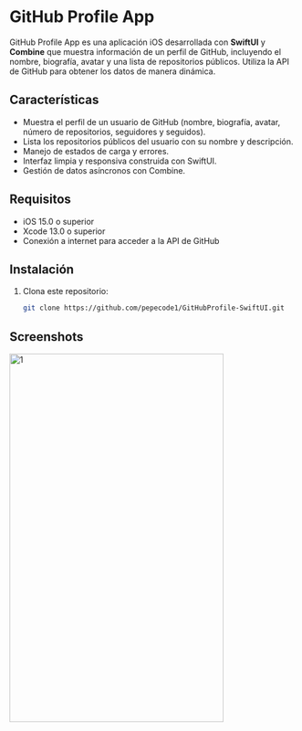 # GitHub Profile App

GitHub Profile App es una aplicación iOS desarrollada con **SwiftUI** y **Combine** que muestra información de un perfil de GitHub, incluyendo el nombre, biografía, avatar y una lista de repositorios públicos. Utiliza la API de GitHub para obtener los datos de manera dinámica.

## Características

- Muestra el perfil de un usuario de GitHub (nombre, biografía, avatar, número de repositorios, seguidores y seguidos).
- Lista los repositorios públicos del usuario con su nombre y descripción.
- Manejo de estados de carga y errores.
- Interfaz limpia y responsiva construida con SwiftUI.
- Gestión de datos asíncronos con Combine.

## Requisitos

- iOS 15.0 o superior
- Xcode 13.0 o superior
- Conexión a internet para acceder a la API de GitHub

## Instalación

1. Clona este repositorio:
   ```bash
   git clone https://github.com/pepecode1/GitHubProfile-SwiftUI.git

## Screenshots
<img width="375" height="645" alt="1" src="https://github.com/user-attachments/assets/80cafbba-b6bb-4c8a-bbdd-63023eb40bd1" />
